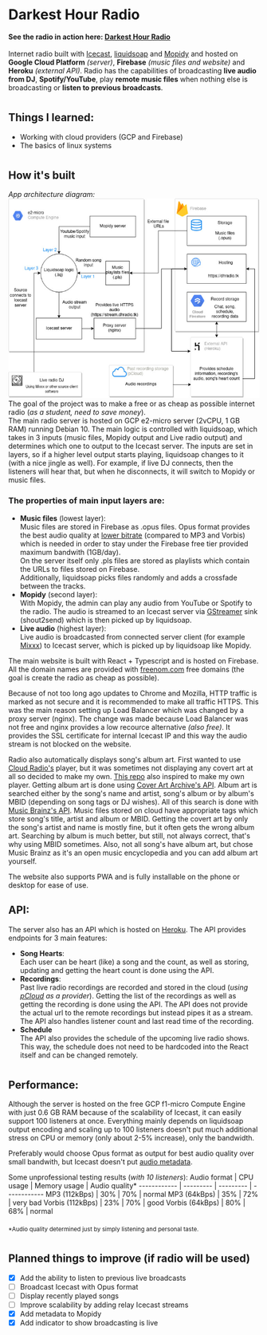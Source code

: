 # Darkest Hour Radio
**See the radio in action here: [Darkest Hour Radio](https://dhradio.tk)**<br><br>
Internet radio built with [Icecast](https://icecast.org), [liquidsoap](https://www.liquidsoap.info) and [Mopidy](https://mopidy.com) and hosted on **Google Cloud Platform** _(server)_, **Firebase** _(music files and website)_ and **Heroku** _(external API)_. Radio has the capabilities of broadcasting **live audio from DJ**, **Spotify/YouTube**, play **remote music files** when nothing else is broadcasting or **listen to previous broadcasts**.

#
## Things I learned:
- Working with cloud providers (GCP and Firebase)
- The basics of linux systems

#
## How it's built
_App architecture diagram:_<br>
![Radio architecture](DHR_architecture.jpg)<br>
The goal of the project was to make a free or as cheap as possible internet radio (_as a student, need to save money_).<br>
The main radio server is hosted on GCP e2-micro server (2vCPU, 1 GB RAM) running Debian 10. The main logic is controlled with liquidsoap, which takes in 3 inputs (music files, Mopidy output and Live radio output) and determines which one to output to the Icecast server. The inputs are set in layers, so if a higher level output starts playing, liquidsoap changes to it (with a nice jingle as well). For example, if live DJ connects, then the listeners will hear that, but when he disconnects, it will switch to Mopidy or music files.<br>
### The properties of main input layers are:
- **Music files** (lowest layer):<br>
Music files are stored in Firebase as .opus files. Opus format provides the best audio quality at [lower bitrate](http://listening-test.coresv.net/results.htm) (compared to MP3 and Vorbis) which is needed in order to stay under the Firebase free tier provided maximum bandwith (1GB/day).<br>
On the server itself only .pls files are stored as playlists which contain the URLs to files stored on Firebase.<br>
Additionally, liquidsoap picks files randomly and adds a crossfade between the tracks.
- **Mopidy** (second layer):<br>
With Mopidy, the admin can play any audio from YouTube or Spotify to the radio. The audio is streamed to an Icecast server via [GStreamer](https://gstreamer.freedesktop.org) sink (shout2send) which is then picked up by liquidsoap.
- **Live audio** (highest layer):<br>
Live audio is broadcasted from connected server client (for example [Mixxx](https://mixxx.org)) to Icecast server, which is picked up by liquidsoap like Mopidy.

The main website is built with React + Typescript and is hosted on Firebase. All the domain names are provided with [freenom.com](https://freenom.com) free domains (the goal is create the radio as cheap as possible).

Because of not too long ago updates to Chrome and Mozilla, HTTP traffic is marked as not secure and it is recommended to make all traffic HTTPS. This was the main reason setting up Load Balancer which was changed by a proxy server (nginx). The change was made because Load Balancer was not free and nginx provides a low recource alternative *(also free)*. It provides the SSL certificate for internal Icecast IP and this way the audio stream is not blocked on the website.

Radio also automatically displays song's album art. First wanted to use [Cloud Radio's](https://www.cloudrad.io) player, but it was sometimes not displaying any covert art at all so decided to make my own. [This repo](https://github.com/MrLemur/bottle-radio) also inspired to make my own player. Getting album art is done using [Cover Art Archive's API](https://coverartarchive.org). Album art is searched either by the song's name and artist, song's album or by album's MBID (depending on song tags or DJ wishes). All of this search is done with [Music Brainz's API](https://musicbrainz.org). Music files stored on cloud have appropriate tags which store song's title, artist and album or MBID. Getting the covert art by only the song's artist and name is mostly fine, but it often gets the wrong album art. Searching by album is much better, but still, not always correct, that's why using MBID sometimes. Also, not all song's have album art, but chose Music Brainz as it's an open music encyclopedia and you can add album art yourself.

The website also supports PWA and is fully installable on the phone or desktop for ease of use.

## API:
The server also has an API which is hosted on [Heroku](https://heroku.com). The API provides endpoints for 3 main features:
- **Song Hearts**:<br>
  Each user can be heart (like) a song and the count, as well as storing, updating and getting the heart count is done using the API.
- **Recordings**:<br>
  Past live radio recordings are recorded and stored in the cloud (*using [pCloud](https://pcloud.com) as a provider*). Getting the list of the recordings as well as getting the recording is done using the API. The API does not provide the actual url to the remote recordings but instead pipes it as a stream. The API also handles listener count and last read time of the recording.
- **Schedule**<br>
  The API also provides the schedule of the upcoming live radio shows. This way, the schedule does not need to be hardcoded into the React itself and can be changed remotely.

#
## Performance:
Although the server is hosted on the free GCP f1-micro Compute Engine with just 0.6 GB RAM because of the scalability of Icecast, it can easily support 100 listeners at once. Everything mainly depends on liquidsoap output encoding and scaling up to 100 listeners doesn't put much additional stress on CPU or memory (only about 2-5% increase), only the bandwidth.

Preferably would choose Opus format as output for best audio quality over small bandwith, but Icecast doesn't put [audio metadata](http://lists.xiph.org/pipermail/icecast-dev/2017-July/002628.html).

Some unprofessional testing results (_with 10 listeners_):
Audio format | CPU usage | Memory usage | Audio quality*
------------ | --------- | --------- | ------------
MP3 (112kBps) | 30% | 70% | normal
MP3 (64kBps) | 35% | 72% | very bad
Vorbis (112kBps) | 23% | 70% | good
Vorbis (64kBps) | 80% | 68% | normal

<sub>*Audio quality determined just by simply listening and personal taste.</sub>

# 
## Planned things to improve (if radio will be used)
- [X] Add the ability to listen to previous live broadcasts
- [ ] Broadcast Icecast with Opus format
- [ ] Display recently played songs
- [ ] Improve scalability by adding relay Icecast streams
- [X] Add metadata to Mopidy
- [X] Add indicator to show broadcasting is live
